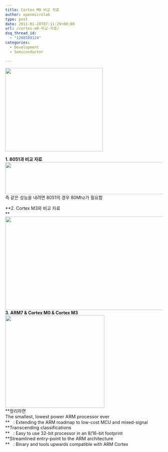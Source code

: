 ```yaml
---
title: Cortex M0 비교 자료
author: openmicrolab
type: post
date: 2011-01-28T07:11:29+00:00
url: /cortex-m0-비교-자료/
dsq_thread_id:
  - "1208589124"
categories:
  - Development
  - Semiconductor

---
```

<img loading="lazy" src="/images/1/cfile23.uf.1566D2484D426B512C7170.jpg" class="aligncenter" width="312" height="266" alt="" filename="CortexM0.jpg" filemime="image/jpeg" />

**1. 8051과 비교 자료**  
<img loading="lazy" src="/images/1/cfile23.uf.1268AE484D4269BE21C602.jpg" class="aligncenter" width="619" height="102" alt="" filename="CortexM0_8051.jpg" filemime="image/jpeg" /> 즉&nbsp;같은 성능을 내려면 8051의 경우 80Mhz가 필요함

**2. Cortex M3와 비교 자료  
**<img loading="lazy" src="/images/1/cfile29.uf.12582A494D426A5A049496.jpg" class="aligncenter" width="562" height="298" alt="" filename="CortexM0_CortexM3.jpg" filemime="image/jpeg" />  
**3. ARM7 & Cortex M0 &&nbsp;Cortex M3**  
<img loading="lazy" src="/images/1/cfile25.uf.1325344D4D426AC21358F6.jpg" class="aligncenter" width="317" height="294" alt="" filename="CortexM0_ARM7_CortexM3.jpg" filemime="image/jpeg" />  
**정리하면  
<SPAN style="FONT-SIZE: 10pt"><SPAN style="FONT-SIZE: 11pt">The smallest, lowest power ARM processor ever</SPAN></SPAN>  
** &nbsp; : Extending the ARM roadmap to low-cost MCU and mixed-signal  
**<SPAN style="FONT-SIZE: 11pt">Transcending classifications</SPAN>  
** &nbsp; : Easy to use 32-bit processor in an 8/16-bit footprint  
**<SPAN style="FONT-SIZE: 11pt">Streamlined entry-point to the ARM architecture</SPAN>  
** &nbsp; : Binary and tools upwards compatible with ARM Cortex